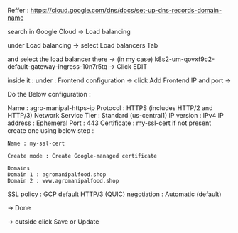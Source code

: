 Reffer : https://cloud.google.com/dns/docs/set-up-dns-records-domain-name

search in Google Cloud -> Load balancing

under Load balancing -> select Load balancers Tab

and select the load balancer there -> (in my case) k8s2-um-qovxf9c2-default-gateway-ingress-10n7r5tq -> Click EDIT

inside it : 
under : Frontend configuration -> click Add Frontend IP and port ->

Do the Below configuration :

Name : agro-manipal-https-ip
Protocol : HTTPS (includes HTTP/2 and HTTP/3)
Network Service Tier : Standard (us-central1)
IP version : IPv4
IP address : Ephemeral
Port : 443
Certificate : my-ssl-cert
if not present create one using below step :

```
Name : my-ssl-cert

Create mode : Create Google-managed certificate

Domains
Domain 1 : agromanipalfood.shop
Domain 2 : www.agromanipalfood.shop
```

SSL policy : GCP default
HTTP/3 (QUIC) negotiation : Automatic (default)

-> Done

-> outside click Save or Update

